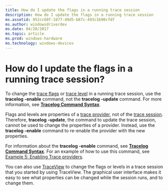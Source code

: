 ```yaml
---
title: How do I update the flags in a running trace session
description: How do I update the flags in a running trace session
ms.assetid: 952cc60f-1877-49d5-b87c-493c1b90cfdf
ms.author: windowsdriverdev
ms.date: 04/20/2017
ms.topic: article
ms.prod: windows-hardware
ms.technology: windows-devices
---
```


# How do I update the flags in a running trace session?


To change the [trace flags](trace-flags.md) or [trace level](trace-level.md) in a running trace session, use the **tracelog -enable** command, not the **tracelog -update** command. For more information, see [**Tracelog Command Syntax**](tracelog-command-syntax.md).

Flags and levels are properties of a [trace provider](trace-provider.md), not of the [trace session](trace-session.md). Therefore, **tracelog -update**, the command to update the trace session, cannot be used to change the properties of a provider. Instead, use the **tracelog -enable** command to re-enable the provider with the new properties.

For information about the **tracelog -enable** command, see [**Tracelog Command Syntax**](tracelog-command-syntax.md). For an example of how to use this command, see [Example 5: Enabling Trace providers](example-5--enabling-trace-providers.md).

You can also use [TraceView](traceview.md) to change the flags or levels in a trace session that you started by using TraceView. The graphical user interface makes it easy to see what properties can be changed while the session runs, and to change them.

 

 





